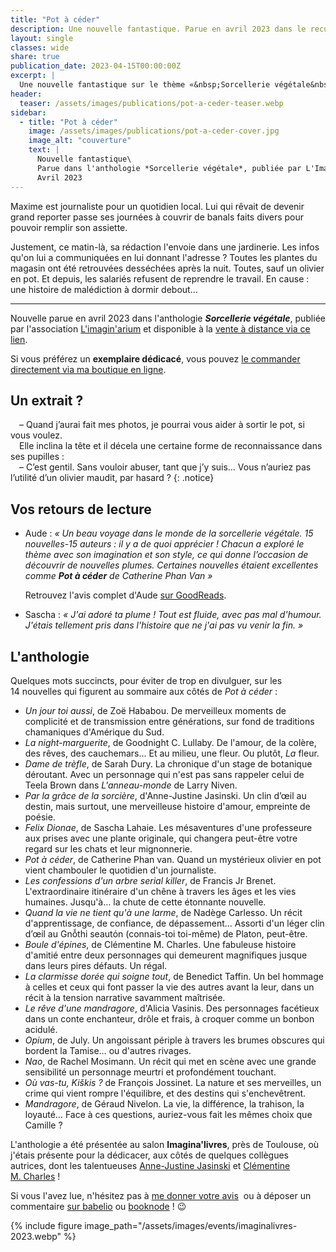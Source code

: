 ```yaml
---
title: "Pot à céder"
description: Une nouvelle fantastique. Parue en avril 2023 dans le recueil Sorcellerie végétale, publié par L'Imagin'arium.
layout: single
classes: wide
share: true
publication_date: 2023-04-15T00:00:00Z
excerpt: |
  Une nouvelle fantastique sur le thème «&nbsp;Sorcellerie végétale&nbsp;», ou comment un olivier en pot va chambouler le quotidien d’un journaliste.
header:
  teaser: /assets/images/publications/pot-a-ceder-teaser.webp
sidebar:
  - title: "Pot à céder"
    image: /assets/images/publications/pot-a-ceder-cover.jpg
    image_alt: "couverture"
    text: |
      Nouvelle fantastique\
      Parue dans l'anthologie *Sorcellerie végétale*, publiée par L'Imagin'arium\
      Avril 2023
---
```


Maxime est journaliste pour un quotidien local. Lui qui rêvait de devenir grand reporter passe ses journées à couvrir de banals faits divers pour pouvoir remplir son assiette.

Justement, ce matin-là, sa rédaction l'envoie dans une jardinerie. Les infos qu'on lui a communiquées en lui donnant l'adresse&nbsp;? Toutes les plantes du magasin ont été retrouvées desséchées après la nuit. Toutes, sauf un olivier en pot. Et depuis, les salariés refusent de reprendre le travail. En cause&nbsp;: une histoire de malédiction à dormir debout&hellip;

<hr>

Nouvelle parue en avril 2023 dans l'anthologie ***Sorcellerie végétale***, publiée par l'association <a href="https://www.instagram.com/imaginarium.asso/" target="_blank">L'imagin'arium</a> et disponible à la <a href="https://www.helloasso.com/associations/l-imagin-arium/boutiques/sorcellerie-vegetale" target="_blank">vente à distance via ce lien</a>.

Si vous préférez un **exemplaire dédicacé**, vous pouvez <a href="https://ko-fi.com/s/fb9f228435" target="_blank">le commander directement via ma boutique en ligne</a>.


## Un extrait&nbsp;?

<span style="margin-left: 1em;"></span>–&nbsp;Quand j’aurai fait mes photos, je pourrai vous aider à sortir le pot, si vous voulez.<br />
<span style="margin-left: 1em;"></span>Elle inclina la tête et il décela une certaine forme de reconnaissance dans ses pupilles&nbsp;:<br />
<span style="margin-left: 1em;"></span>–&nbsp;C’est gentil. Sans vouloir abuser, tant que j’y suis… Vous n’auriez pas l’utilité d’un
olivier maudit, par hasard&nbsp;?
{: .notice}

## Vos retours de lecture

- Aude&nbsp;: *«&nbsp;Un beau voyage dans le monde de la sorcellerie végétale. 15 nouvelles-15 auteurs&nbsp;: il y a de quoi apprécier&nbsp;! Chacun a exploré le thème avec son imagination et son style, ce qui donne l’occasion de découvrir de nouvelles plumes. Certaines nouvelles étaient excellentes comme **Pot à céder** de Catherine Phan Van&nbsp;»*

    Retrouvez l'avis complet d'Aude <a href="https://www.goodreads.com/review/show/5653794070" target="_blank">sur GoodReads</a>.

- Sascha&nbsp;: *«&nbsp;J'ai adoré ta plume&nbsp;! Tout est fluide, avec pas mal d'humour. J'étais tellement pris dans l'histoire que ne j'ai pas vu venir la fin.&nbsp;»*

## L'anthologie

Quelques mots succincts, pour éviter de trop en divulguer, sur les 14&nbsp;nouvelles qui figurent au sommaire aux côtés de *Pot à céder*&nbsp;:

- *Un jour toi aussi*, de Zoë Hababou. De merveilleux moments de complicité et de transmission entre générations, sur fond de traditions chamaniques d'Amérique du Sud.
- *La night-marguerite*, de Goodnight C. Lullaby. De l'amour, de la colère, des rêves, des cauchemars... Et au milieu, une fleur. Ou plutôt, *La* fleur.
- *Dame de trèfle*, de Sarah Dury. La chronique d'un stage de botanique déroutant. Avec un personnage qui n'est pas sans rappeler celui de Teela Brown dans *L'anneau-monde* de Larry Niven.
- *Par la grâce de la sorcière*, d'Anne-Justine Jasinski. Un clin d’&oelig;il au destin, mais surtout, une merveilleuse histoire d'amour, empreinte de poésie.
- *Felix Dionae*, de Sascha Lahaie. Les mésaventures d'une professeure aux prises avec une plante originale, qui changera peut-être votre regard sur les chats et leur mignonnerie.
- *Pot à céder*, de Catherine Phan&nbsp;van. Quand un mystérieux olivier en pot vient chambouler le quotidien d'un journaliste.
- *Les confessions d'un arbre serial killer*, de Francis Jr Brenet. L'extraordinaire itinéraire d'un chêne à travers les âges et les vies humaines. Jusqu'à&hellip; la chute de cette étonnante nouvelle.
- *Quand la vie ne tient qu'à une larme*, de Nadège Carlesso. Un récit d'apprentissage, de confiance, de dépassement&hellip; Assorti d'un léger clin d’œil au Gnỗthi seautόn (connais-toi toi-même) de Platon, peut-être.
- *Boule d'épines*, de Clémentine M. Charles. Une fabuleuse histoire d'amitié entre deux personnages qui demeurent magnifiques jusque dans leurs pires défauts. Un régal.
- *La clarmisse dorée qui soigne tout*, de Benedict Taffin. Un bel hommage à celles et ceux qui font passer la vie des autres avant la leur, dans un récit à la tension narrative savamment maîtrisée.
- *Le rêve d'une mandragore*, d'Alicia Vasinis. Des personnages facétieux dans un conte enchanteur, drôle et frais, à croquer comme un bonbon acidulé.
- *Opium*, de July. Un angoissant périple à travers les brumes obscures qui bordent la Tamise&hellip; ou d'autres rivages.
- *Nao*, de Rachel Mosimann. Un récit qui met en scène avec une grande sensibilité un personnage meurtri et profondément touchant.
- *Où vas-tu, Kiškis&nbsp;?* de François Jossinet. La nature et ses merveilles, un crime qui vient rompre l'équilibre, et des destins qui s'enchevêtrent.
- *Mandragore*, de Géraud Nivelon. La vie, la différence, la trahison, la loyauté&hellip; Face à ces questions, auriez-vous fait les mêmes choix que Camille&nbsp;?

L'anthologie a été présentée au salon **Imagina'livres**, près de Toulouse, où j'étais présente pour la dédicacer, aux côtés de quelques collègues autrices, dont les talentueuses <a href="https://www.instagram.com/annejustinejasinski/" target="_blank">Anne-Justine Jasinski</a> et <a href="https://www.instagram.com/clemmaiitsoh/" target="_blank">Clémentine M.&nbsp;Charles</a>&nbsp;!

Si vous l'avez lue, n'hésitez pas à [me donner votre avis](/contact)&nbsp; ou à déposer un commentaire <a href="https://www.babelio.com/livres/Hababou-Sorcellerie-vegetale/1514895" target="_blank">sur babelio</a> ou <a href="https://booknode.com/sorcellerie_vegetale_03503350" target="_blank">booknode</a>&nbsp;! 😉

{% include figure image_path="/assets/images/events/imaginalivres-2023.webp" %}